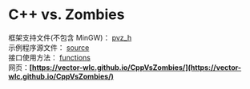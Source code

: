 # C++ vs. Zombies
框架支持文件(不包含 MinGW)： [pvz_h](https://github.com/vector-wlc/CppVsZombies/tree/master/pvz_h)<br>
示例程序源文件： [source](https://github.com/vector-wlc/CppVsZombies/tree/master/source)<br>
接口使用方法： [functions](https://github.com/vector-wlc/CppVsZombies/tree/master/functions)<br>
网页：<b>[https://vector-wlc.github.io/CppVsZombies/](https://vector-wlc.github.io/CppVsZombies/)
</b>
